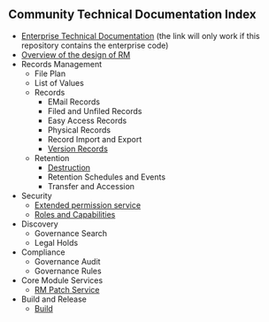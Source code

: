 ## Community Technical Documentation Index

* [Enterprise Technical Documentation](../../rm-enterprise/documentation/README.md) (the link will only work if this repository contains the enterprise code)
* [Overview of the design of RM](overview.md)
* Records Management
	* File Plan
	* List of Values
	* Records
		* EMail Records
		* Filed and Unfiled Records
		* Easy Access Records
		* Physical Records
		* Record Import and Export
		* [Version Records](./versionRecords)
	* Retention
		* [Destruction](./destruction)
		* Retention Schedules and Events
		* Transfer and Accession
* Security
	* [Extended permission service](security/extendedPermissionService.md)
	* [Roles and Capabilities](security/rolesAndCapabilities.md)
* Discovery
	* Governance Search
	* Legal Holds
* Compliance
	* Governance Audit
	* Governance Rules
* Core Module Services
	* [RM Patch Service](./PatchService.md)
* Build and Release
    * [Build](./build)
